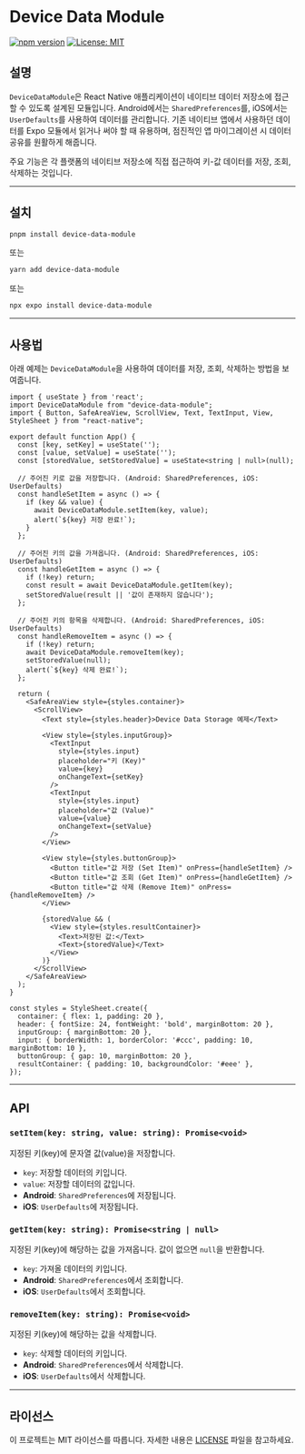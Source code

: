 # Device Data Module

[![npm version](https://img.shields.io/npm/v/device-data-module.svg)](https://www.npmjs.com/package/device-data-module)
[![License: MIT](https://img.shields.io/badge/License-MIT-yellow.svg)](LICENSE)

## 설명

`DeviceDataModule`은 React Native 애플리케이션이 네이티브 데이터 저장소에 접근할 수 있도록 설계된 모듈입니다. Android에서는 `SharedPreferences`를, iOS에서는 `UserDefaults`를 사용하여 데이터를 관리합니다. 기존 네이티브 앱에서 사용하던 데이터를 Expo 모듈에서 읽거나 써야 할 때 유용하며, 점진적인 앱 마이그레이션 시 데이터 공유를 원활하게 해줍니다.

주요 기능은 각 플랫폼의 네이티브 저장소에 직접 접근하여 키-값 데이터를 저장, 조회, 삭제하는 것입니다.

---

## 설치

```bash
pnpm install device-data-module
```
또는
```bash
yarn add device-data-module
```
또는
```bash
npx expo install device-data-module
```

---

## 사용법

아래 예제는 `DeviceDataModule`을 사용하여 데이터를 저장, 조회, 삭제하는 방법을 보여줍니다.

```tsx
import { useState } from 'react';
import DeviceDataModule from "device-data-module";
import { Button, SafeAreaView, ScrollView, Text, TextInput, View, StyleSheet } from "react-native";

export default function App() {
  const [key, setKey] = useState('');
  const [value, setValue] = useState('');
  const [storedValue, setStoredValue] = useState<string | null>(null);

  // 주어진 키로 값을 저장합니다. (Android: SharedPreferences, iOS: UserDefaults)
  const handleSetItem = async () => {
    if (key && value) {
      await DeviceDataModule.setItem(key, value);
      alert(`${key} 저장 완료!`);
    }
  };

  // 주어진 키의 값을 가져옵니다. (Android: SharedPreferences, iOS: UserDefaults)
  const handleGetItem = async () => {
    if (!key) return;
    const result = await DeviceDataModule.getItem(key);
    setStoredValue(result || '값이 존재하지 않습니다');
  };

  // 주어진 키의 항목을 삭제합니다. (Android: SharedPreferences, iOS: UserDefaults)
  const handleRemoveItem = async () => {
    if (!key) return;
    await DeviceDataModule.removeItem(key);
    setStoredValue(null);
    alert(`${key} 삭제 완료!`);
  };

  return (
    <SafeAreaView style={styles.container}>
      <ScrollView>
        <Text style={styles.header}>Device Data Storage 예제</Text>
        
        <View style={styles.inputGroup}>
          <TextInput
            style={styles.input}
            placeholder="키 (Key)"
            value={key}
            onChangeText={setKey}
          />
          <TextInput
            style={styles.input}
            placeholder="값 (Value)"
            value={value}
            onChangeText={setValue}
          />
        </View>

        <View style={styles.buttonGroup}>
          <Button title="값 저장 (Set Item)" onPress={handleSetItem} />
          <Button title="값 조회 (Get Item)" onPress={handleGetItem} />
          <Button title="값 삭제 (Remove Item)" onPress={handleRemoveItem} />
        </View>

        {storedValue && (
          <View style={styles.resultContainer}>
            <Text>저장된 값:</Text>
            <Text>{storedValue}</Text>
          </View>
        )}
      </ScrollView>
    </SafeAreaView>
  );
}

const styles = StyleSheet.create({
  container: { flex: 1, padding: 20 },
  header: { fontSize: 24, fontWeight: 'bold', marginBottom: 20 },
  inputGroup: { marginBottom: 20 },
  input: { borderWidth: 1, borderColor: '#ccc', padding: 10, marginBottom: 10 },
  buttonGroup: { gap: 10, marginBottom: 20 },
  resultContainer: { padding: 10, backgroundColor: '#eee' },
});
```

---

## API

### `setItem(key: string, value: string): Promise<void>`
지정된 키(key)에 문자열 값(value)을 저장합니다.
- `key`: 저장할 데이터의 키입니다.
- `value`: 저장할 데이터의 값입니다.
- **Android**: `SharedPreferences`에 저장됩니다.
- **iOS**: `UserDefaults`에 저장됩니다.

### `getItem(key: string): Promise<string | null>`
지정된 키(key)에 해당하는 값을 가져옵니다. 값이 없으면 `null`을 반환합니다.
- `key`: 가져올 데이터의 키입니다.
- **Android**: `SharedPreferences`에서 조회합니다.
- **iOS**: `UserDefaults`에서 조회합니다.

### `removeItem(key: string): Promise<void>`
지정된 키(key)에 해당하는 값을 삭제합니다.
- `key`: 삭제할 데이터의 키입니다.
- **Android**: `SharedPreferences`에서 삭제합니다.
- **iOS**: `UserDefaults`에서 삭제합니다.


---

## 라이선스

이 프로젝트는 MIT 라이선스를 따릅니다. 자세한 내용은 [LICENSE](LICENSE) 파일을 참고하세요. 